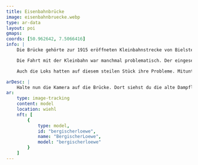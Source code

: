 ```yaml
---
title: Eisenbahnbrücke
image: eisenbahnbruecke.webp
type: ar-data
layout: poi
gmaps:
coords: [50.962642, 7.5066416]
info: |
    Die Brücke gehörte zur 1915 eröffneten Kleinbahnstrecke von Bielstein über Nümbrecht nach Waldbröl. Dieses Viadukt über die Wiehl und der Straße an der Repschenrother Mühle vorbei zeugt noch von dieser Bahnstrecke. Die Kleinbahnstrecke zweigte in der Nähe des Bielsteiner Bahnhofs von der Wiehltalstrecke ab.

    Die Fahrt mit der Kleinbahn war manchmal problematisch. Der eingesetzte Triebwagen war nicht besonders leistungsstark. Wenn der Zug voll besetzt war, hatte er manchmal seine liebe Mühe und Not, den Berganstieg nach Elsenroth zu schaffen. Es kam vor, dass eine Lok als „Schlepper“ aushelfen musste. Aber auch die Fahrgäste mussten schon mal schieben.

    Auch die Loks hatten auf diesem steilen Stück ihre Probleme. Mitunter musste im Schacht vor Gassenhagen angehalten werden, um neuen Dampf zu machen. Die dann folgende Anfahrt wurde von den Bewohnern des Bechtales wie folgt kommentiert „Ich muss erob, ich muss erob, der Deufel schleet mem Knüppel drop!“

arDesc: |
    Halte nun die Kamera auf die Brücke. Dort siehst du die alte Dampflock "Bergischer Löwe" vorbeifahren, die die Region Oberberg mit erschlossen hat.
ar:
    type: image-tracking
    content: model
    location: wiehl
    nft: [
        {
            type: model,
            id: "bergischerloewe",
            name: "BergischerLoewe",
            model: "bergischerloewe"
        }
    ]
---
```

